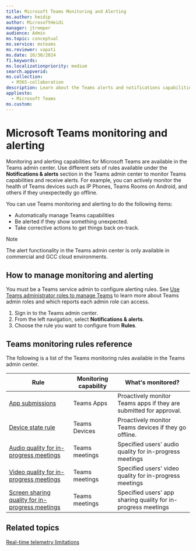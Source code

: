 ```yaml
---
title: Microsoft Teams Monitoring and Alerting 
ms.author: heidip
author: MicrosoftHeidi
manager: jtremper
audience: Admin
ms.topic: conceptual
ms.service: msteams
ms.reviewer: vapati
ms.date: 10/30/2024
f1.keywords:
ms.localizationpriority: medium
search.appverid:
ms.collection: 
  - M365-collaboration
description: Learn about the Teams alerts and notifications capabilities available in the Microsoft Teams admin center.
appliesto: 
  - Microsoft Teams
ms.custom: 
---
```


# Microsoft Teams monitoring and alerting

Monitoring and alerting capabilities for Microsoft Teams are available in the Teams admin center. Use different sets of rules available under the **Notifications & alerts** section in the Teams admin center to monitor Teams capabilities and receive alerts. For example, you can actively monitor the health of Teams devices such as IP Phones, Teams Rooms on Android, and others if they unexpectedly go offline.  

You can use Teams monitoring and alerting to do the following items:

- Automatically manage Teams capabilities
- Be alerted if they show something unexpected.
- Take corrective actions to get things back on-track.

> [!NOTE]
> The alert functionality in the Teams admin center is only available in commercial and GCC cloud environments.

## How to manage monitoring and alerting

You must be a Teams service admin to configure alerting rules. See [Use Teams administrator roles to manage Teams](../using-admin-roles.md) to learn more about Teams admin roles and which reports each admin role can access.

1. Sign in to the Teams admin center.
2. From the left navigation, select **Notifications & alerts**.
3. Choose the rule you want to configure from **Rules**.

## Teams monitoring rules reference

The following is a list of the Teams monitoring rules available in the Teams admin center.

|Rule  |Monitoring capability|What's monitored? |
|---------|---------|---------|
|[App submissions](../submit-approve-custom-apps.md) |Teams Apps | Proactively monitor Teams apps if they are submitted for approval.|
|[Device state rule](device-health-status.md)  |Teams Devices | Proactively monitor Teams devices if they go offline.|
|[Audio quality for in-progress meetings](alerts-in-progress-meeting-audio.md)|Teams meetings|Specified users' audio quality for in-progress meetings|
|[Video quality for in-progress meetings](alerts-in-progress-meeting-video.md)|Teams meetings|Specified users' video quality for in-progress meetings|
|[Screen sharing quality for in-progress meetings](alerts-in-progress-meeting-screen-sharing.md)|Teams meetings|Specified users' app sharing quality for in-progress meetings|

## Related topics

[Real-time telemetry limitations](/microsoftteams/use-real-time-telemetry-to-troubleshoot-poor-meeting-quality#limitations)
